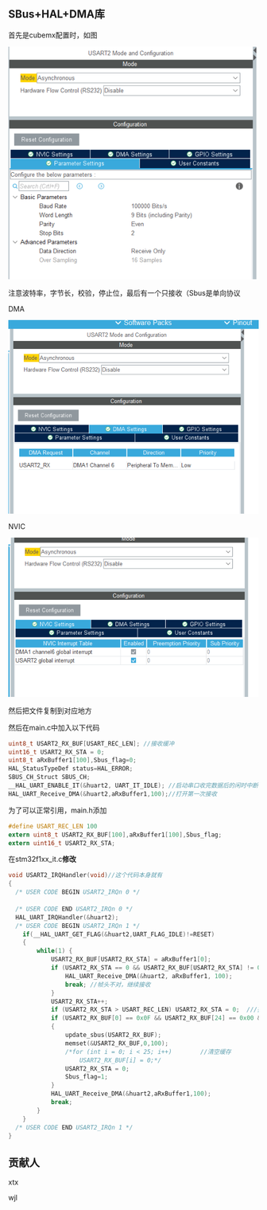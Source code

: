 ## SBus+HAL+DMA库

首先是cubemx配置时，如图

![image-20210524211615145](https://raw.githubusercontent.com/xutongxin1/PictureBed/master/img0/image-20210524211615145.png)

注意波特率，字节长，校验，停止位，最后有一个只接收（Sbus是单向协议

DMA

![image-20210524211847831](https://raw.githubusercontent.com/xutongxin1/PictureBed/master/img0/image-20210524211847831.png)

NVIC

![image-20210524211905625](https://raw.githubusercontent.com/xutongxin1/PictureBed/master/img0/image-20210524211905625.png)

然后把文件复制到对应地方

然后在main.c中加入以下代码

```c
uint8_t USART2_RX_BUF[USART_REC_LEN]; //接收缓冲
uint16_t USART2_RX_STA = 0; 
uint8_t aRxBuffer1[100],Sbus_flag=0;
HAL_StatusTypeDef status=HAL_ERROR;
SBUS_CH_Struct SBUS_CH;
__HAL_UART_ENABLE_IT(&huart2, UART_IT_IDLE); //启动串口收完数据后的闲时中断
HAL_UART_Receive_DMA(&huart2,aRxBuffer1,100);//打开第一次接收
```

为了可以正常引用，main.h添加

```c
#define USART_REC_LEN 100
extern uint8_t USART2_RX_BUF[100],aRxBuffer1[100],Sbus_flag;
extern uint16_t USART2_RX_STA;
```

在stm32f1xx_it.c**修改**

```c
void USART2_IRQHandler(void)//这个代码本身就有
{
  /* USER CODE BEGIN USART2_IRQn 0 */

  /* USER CODE END USART2_IRQn 0 */
  HAL_UART_IRQHandler(&huart2);
  /* USER CODE BEGIN USART2_IRQn 1 */
    if(__HAL_UART_GET_FLAG(&huart2,UART_FLAG_IDLE)!=RESET)
    {
        while(1) {
            USART2_RX_BUF[USART2_RX_STA] = aRxBuffer1[0];
            if (USART2_RX_STA == 0 && USART2_RX_BUF[USART2_RX_STA] != 0x0F) {
                HAL_UART_Receive_DMA(&huart2, aRxBuffer1, 100);
                break; //帧头不对，继续接收
            }
            USART2_RX_STA++;
            if (USART2_RX_STA > USART_REC_LEN) USART2_RX_STA = 0;  ///接收数据错误,重新开始接收
            if (USART2_RX_BUF[0] == 0x0F && USART2_RX_BUF[24] == 0x00 && USART2_RX_STA == 25)    //接受完一帧
            {
                update_sbus(USART2_RX_BUF);
                memset(&USART2_RX_BUF,0,100);
                /*for (int i = 0; i < 25; i++)        //清空缓存
                    USART2_RX_BUF[i] = 0;*/
                USART2_RX_STA = 0;
                Sbus_flag=1;
            }
            HAL_UART_Receive_DMA(&huart2,aRxBuffer1,100);
            break;
        }
    }
  /* USER CODE END USART2_IRQn 1 */
}
```

## 贡献人

xtx

wjl
